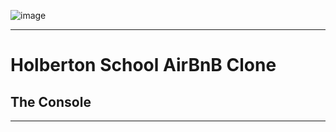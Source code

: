 ![image](https://user-images.githubusercontent.com/98335124/177196137-35b5a657-1f9d-45b3-8e96-45a0fd659660.png)
***

# Holberton School AirBnB Clone
## The Console
***
